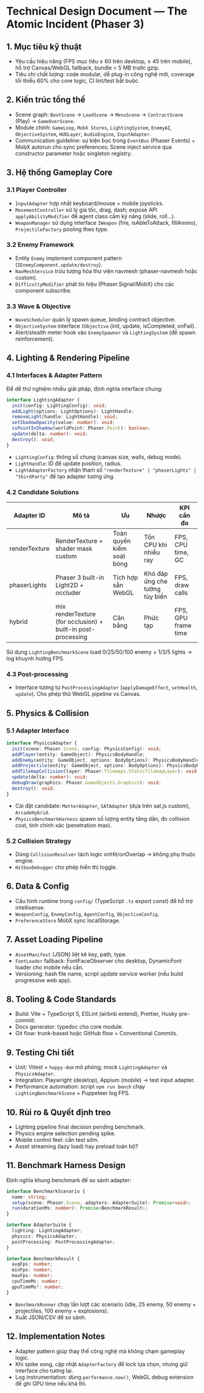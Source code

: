# Technical Design Document — The Atomic Incident (Phaser 3)

## 1. Mục tiêu kỹ thuật
- Yêu cầu hiệu năng (FPS mục tiêu ≥ 60 trên desktop, ≥ 45 trên mobile), hỗ trợ Canvas/WebGL fallback, bundle < 5 MB trước gzip.
- Tiêu chí chất lượng: code modular, dễ plug-in công nghệ mới, coverage tối thiểu 60% cho core logic, CI lint/test bắt buộc.

## 2. Kiến trúc tổng thể
- Scene graph: `BootScene` → `LoadScene` → `MenuScene` → `ContractScene` (Play) → `GameOverScene`.
- Module chính: `GameLoop`, `MobX Stores`, `LightingSystem`, `EnemyAI`, `ObjectiveSystem`, `HUDLayer`, `AudioEngine`, `InputAdapter`.
- Communication guideline: sự kiện bọc trong `EventBus` (Phaser Events) + MobX autorun cho sync preferences; Scene inject service qua constructor parameter hoặc singleton registry.

## 3. Hệ thống Gameplay Core
### 3.1 Player Controller
- `InputAdapter` hợp nhất keyboard/mouse + mobile joysticks.
- `MovementController` xử lý gia tốc, drag, dash; expose API `applyAbilityModifier` để agent class cắm kỹ năng (slide, roll...).
- `WeaponManager` sử dụng interface `IWeapon` (fire, isAbleToAttack, fillAmmo), `ProjectileFactory` pooling theo type.

### 3.2 Enemy Framework
- Entity `Enemy` implement component pattern (`IEnemyComponent.update/destroy`).
- `NavMeshService` trừu tượng hóa thư viện navmesh (phaser-navmesh hoặc custom).
- `DifficultyModifier` phát tín hiệu (Phaser.Signal/MobX) cho các component subscribe.

### 3.3 Wave & Objective
- `WaveScheduler` quản lý spawn queue, binding contract objective.
- `ObjectiveSystem` interface `IObjective` (init, update, isCompleted, onFail).
- Alert/stealth meter hook vào `EnemySpawner` và `LightingSystem` (để spawn reinforcement).

## 4. Lighting & Rendering Pipeline
### 4.1 Interfaces & Adapter Pattern
Để dễ thử nghiệm nhiều giải pháp, định nghĩa interface chung:
```ts
interface LightingAdapter {
  init(config: LightingConfig): void;
  addLight(options: LightOptions): LightHandle;
  removeLight(handle: LightHandle): void;
  setShadowOpacity(value: number): void;
  isPointInShadow(worldPoint: Phaser.Point): boolean;
  update(delta: number): void;
  destroy(): void;
}
```
- `LightingConfig`: thông số chung (canvas size, walls, debug mode).
- `LightHandle`: ID để update position, radius.
- `LightAdapterFactory` nhận tham số `"renderTexture" | "phaserLights" | "thirdParty"` để tạo adapter tương ứng.

### 4.2 Candidate Solutions
| Adapter ID | Mô tả | Ưu | Nhược | KPI cần đo |
|------------|-------|----|-------|-----------|
| renderTexture | RenderTexture + shader mask custom | Toàn quyền kiểm soát bóng | Tốn CPU khi nhiều ray | FPS, CPU time, GC |
| phaserLights | Phaser 3 built-in Light2D + occluder | Tích hợp sẵn WebGL | Khó đáp ứng che tường tùy biến | FPS, draw calls |
| hybrid | mix renderTexture (for occlusion) + built-in post-processing | Cân bằng | Phức tạp | FPS, GPU frame time |

Sử dụng `LightingBenchmarkScene` load 0/25/50/100 enemy + 1/3/5 lights → log khuynh hướng FPS.

### 4.3 Post-processing
- Interface tương tự `PostProcessingAdapter` (`applyDamageEffect`, `setHealth`, `update`). Cho phép thử WebGL pipeline vs Canvas.

## 5. Physics & Collision
### 5.1 Adapter Interface
```ts
interface PhysicsAdapter {
  init(scene: Phaser.Scene, config: PhysicsConfig): void;
  addPlayer(entity: GameObject): PhysicsBodyHandle;
  addEnemy(entity: GameObject, options: BodyOptions): PhysicsBodyHandle;
  addProjectile(entity: GameObject, options: BodyOptions): PhysicsBodyHandle;
  addTilemapCollision(layer: Phaser.Tilemaps.StaticTilemapLayer): void;
  update(delta: number): void;
  debugDraw(graphics: Phaser.GameObjects.Graphics): void;
  destroy(): void;
}
```
- Cài đặt candidate: `MatterAdapter`, `SATAdapter` (dựa trên sat.js custom), `ArcadeHybrid`.
- `PhysicsBenchmarkHarness` spawn số lượng entity tăng dần, đo collision cost, tính chính xác (penetration max).

### 5.2 Collision Strategy
- Dùng `CollisionResolver` tách logic onHit/onOverlap → không phụ thuộc engine.
- `HitboxDebugger` cho phép hiển thị toggle.

## 6. Data & Config
- Cấu hình runtime trong `config/` (TypeScript `.ts` export const) để hỗ trợ intellisense.
- `WeaponConfig`, `EnemyConfig`, `AgentConfig`, `ObjectiveConfig`.
- `PreferenceStore` MobX sync localStorage.

## 7. Asset Loading Pipeline
- `AssetManifest` (JSON) liệt kê key, path, type.
- `FontLoader` fallback: FontFaceObserver cho desktop, DynamicFont loader cho mobile nếu cần.
- Versioning: hash file name, script update service worker (nếu build progressive web app).

## 8. Tooling & Code Standards
- Build: Vite + TypeScript 5, ESLint (airbnb extend), Prettier, Husky pre-commit.
- Docs generator: typedoc cho core module.
- Git flow: trunk-based hoặc GitHub flow + Conventional Commits.

## 9. Testing Chi tiết
- Unit: Vitest + `happy-dom` mô phỏng; mock `LightingAdapter` và `PhysicsAdapter`.
- Integration: Playwright (desktop), Appium (mobile) → test input adapter.
- Performance automation: script `npm run bench` chạy `LightingBenchmarkScene` + Puppeteer log FPS.

## 10. Rủi ro & Quyết định treo
- Lighting pipeline final decision pending benchmark.
- Physics engine selection pending spike.
- Mobile control feel: cần test sớm.
- Asset streaming (lazy load) hay preload toàn bộ?

## 11. Benchmark Harness Design
Định nghĩa khung benchmark để so sánh adapter:
```ts
interface BenchmarkScenario {
  name: string;
  setup(scene: Phaser.Scene, adapters: AdapterSuite): Promise<void>;
  run(durationMs: number): Promise<BenchmarkResult>;
}

interface AdapterSuite {
  lighting: LightingAdapter;
  physics: PhysicsAdapter;
  postProcessing: PostProcessingAdapter;
}

interface BenchmarkResult {
  avgFps: number;
  minFps: number;
  maxFps: number;
  cpuTimeMs: number;
  gpuTimeMs?: number;
}
```
- `BenchmarkRunner` chạy lần lượt các scenario (idle, 25 enemy, 50 enemy + projectiles, 100 enemy + explosions).
- Xuất JSON/CSV để so sánh.

## 12. Implementation Notes
- Adapter pattern giúp thay thế công nghệ mà không chạm gameplay logic.
- Khi spike xong, cập nhật `AdapterFactory` để lock lựa chọn, nhưng giữ interface cho tương lai.
- Log instrumentation: dùng `performance.now()`, WebGL debug extension để ghi GPU time nếu khả thi.

